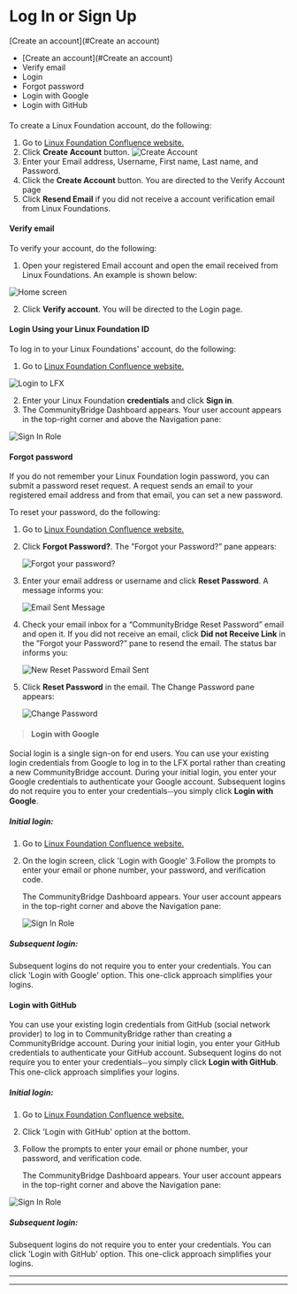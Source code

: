 # Log In or Sign Up

[Create an account](#Create an account)
<ul><li>[Create an account](#Create an account)</li><li>Verify email</li><li>Login</li><li>Forgot password</li><li>Login with Google</li><li>Login with GitHub</li></ul>

####  <a name="**Create an account**"></a>

To create a Linux Foundation account, do the following:

1. Go to [Linux Foundation Confluence website.](https://console.dev.itx.linuxfoundation.org/#/)
2. Click <b>Create Account</b> button. ![Create Account](imgs/create_account.png)
3. Enter your Email address, Username, First name, Last name, and Password.
4. Click the <b>Create Account</b> button. You are directed to the Verify Account page
5. Click <b>Resend Email</b> if you did not receive a account verification email from Linux Foundations.

####  **Verify email**

To verify your account, do the following:

1. Open your registered Email account and open the email received from Linux Foundations. An example is shown below:

![Home screen](./imgs/3.png)

2. Click <b>Verify account</b>. You will be directed to the Login page.

####  **Login Using your Linux Foundation ID**

To log in to your Linux Foundations' account, do the following:

1. Go to [Linux Foundation Confluence website.](https://console.dev.itx.linuxfoundation.org/#/)

![Login to LFX](imgs/lfx-login-to-lfx.png)

2. Enter your Linux Foundation **credentials** and click **Sign in**.
3.  The CommunityBridge Dashboard appears. Your user account appears in the top-right corner and above the Navigation pane:

   ![Sign In Role](imgs/lfx-sign-in-role-identification.png)

#### **Forgot password**

If you do not remember your Linux Foundation login password, you can submit a password reset request. A request sends an email to your registered email address and from that email, you can set a new password.

To reset your password, do the following:

1. Go to [Linux Foundation Confluence website.](https://console.dev.itx.linuxfoundation.org/#/)
2. Click **Forgot Password?**. The ”Forgot your Password?” pane appears:

   ![Forgot your password?](imgs/lfx-forgot-your-password.png)
   
3. Enter your email address or username and click **Reset Password**. A message informs you:

   ![Email Sent Message](imgs/lfx-email-has-been-sent.png)

4. Check your email inbox for a “CommunityBridge Reset Password” email and open it. If you did not receive an email, click **Did not Receive Link** in the ”Forgot your Password?” pane to resend the email. The status bar informs you:

   ![New Reset Password Email Sent](imgs/lfx-new-reset-password-email-sent.png)
   
5. Click **Reset Password** in the email. The Change Password pane appears:

   ![Change Password](imgs/lfx-change-password.png)
 
>####  **Login with Google**

Social login is a single sign-on for end users. You can use your existing login credentials from Google to log in to the LFX portal rather than creating a new CommunityBridge  account. During your initial login, you enter your Google credentials to authenticate your Google account. Subsequent logins do not require you to enter your credentials⏤you simply click **Login with Google**.

 ##### Initial login: 

1. Go to [Linux Foundation Confluence website.](https://console.dev.itx.linuxfoundation.org/#/)
2. On the login screen, click 'Login with Google'
3.Follow the prompts to enter your email or phone number, your password, and verification code.

   The CommunityBridge Dashboard appears. Your user account appears in the top-right corner and above the Navigation pane:

   ![Sign In Role](imgs/lfx-sign-in-role-identification.png)

#####  Subsequent login:

Subsequent logins do not require you to enter your credentials. You can click 'Login with Google' option. This one-click approach simplifies your logins.

#### **Login with GitHub**

You can use your existing login credentials from GitHub (social network provider) to log in to CommunityBridge rather than creating a CommunityBridge account. During your initial login, you enter your GitHub credentials to authenticate your GitHub account. Subsequent logins do not require you to enter your credentials⏤you simply click **Login with GitHub**. This one-click approach simplifies your logins.

 ##### Initial login: 

1. Go to [Linux Foundation Confluence website.](https://console.dev.itx.linuxfoundation.org/#/)
2. Click 'Login with GitHub' option at the bottom.
3. Follow the prompts to enter your email or phone number, your password, and verification code.

   The CommunityBridge Dashboard appears. Your user account appears in the top-right corner and above the Navigation pane:

![Sign In Role](imgs/lfx-sign-in-role-identification.png)

#####  Subsequent login:

Subsequent logins do not require you to enter your credentials. You can click 'Login with GitHub' option. This one-click approach simplifies your logins.

---
---
